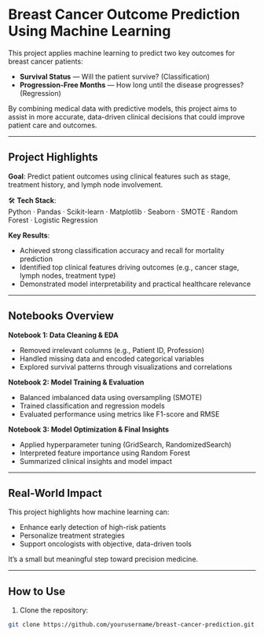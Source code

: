 # Breast Cancer Outcome Prediction Using Machine Learning

This project applies machine learning to predict two key outcomes for breast cancer patients:

- **Survival Status** — Will the patient survive? (Classification)
- **Progression-Free Months** — How long until the disease progresses? (Regression)

By combining medical data with predictive models, this project aims to assist in more accurate, data-driven clinical decisions that could improve patient care and outcomes.

---

## Project Highlights

 **Goal**: Predict patient outcomes using clinical features such as stage, treatment history, and lymph node involvement.

🛠 **Tech Stack**:  
Python · Pandas · Scikit-learn · Matplotlib · Seaborn · SMOTE · Random Forest · Logistic Regression

 **Key Results**:
- Achieved strong classification accuracy and recall for mortality prediction
- Identified top clinical features driving outcomes (e.g., cancer stage, lymph nodes, treatment type)
- Demonstrated model interpretability and practical healthcare relevance

---

## Notebooks Overview

 **Notebook 1: Data Cleaning & EDA**  
- Removed irrelevant columns (e.g., Patient ID, Profession)  
- Handled missing data and encoded categorical variables  
- Explored survival patterns through visualizations and correlations

 **Notebook 2: Model Training & Evaluation**  
- Balanced imbalanced data using oversampling (SMOTE)  
- Trained classification and regression models  
- Evaluated performance using metrics like F1-score and RMSE

 **Notebook 3: Model Optimization & Final Insights**  
- Applied hyperparameter tuning (GridSearch, RandomizedSearch)  
- Interpreted feature importance using Random Forest  
- Summarized clinical insights and model impact

---

##  Real-World Impact

This project highlights how machine learning can:
- Enhance early detection of high-risk patients
- Personalize treatment strategies
- Support oncologists with objective, data-driven tools

It’s a small but meaningful step toward precision medicine.

---

## How to Use

1. Clone the repository:
```bash
git clone https://github.com/yourusername/breast-cancer-prediction.git
